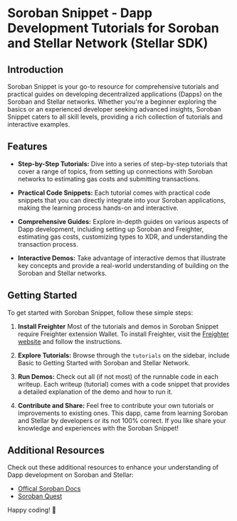 # Soroban Snippet - Dapp Development Tutorials for Soroban and Stellar Network (Stellar SDK)

## Introduction

Soroban Snippet is your go-to resource for comprehensive tutorials and practical guides on developing decentralized applications (Dapps) on the Soroban and Stellar networks. Whether you're a beginner exploring the basics or an experienced developer seeking advanced insights, Soroban Snippet caters to all skill levels, providing a rich collection of tutorials and interactive examples.

## Features

- **Step-by-Step Tutorials:** Dive into a series of step-by-step tutorials that cover a range of topics, from setting up connections with Soroban networks to estimating gas costs and submitting transactions.

- **Practical Code Snippets:** Each tutorial comes with practical code snippets that you can directly integrate into your Soroban applications, making the learning process hands-on and interactive.

- **Comprehensive Guides:** Explore in-depth guides on various aspects of Dapp development, including setting up Soroban and Freighter, estimating gas costs, customizing types to XDR, and understanding the transaction process.

- **Interactive Demos:** Take advantage of interactive demos that illustrate key concepts and provide a real-world understanding of building on the Soroban and Stellar networks.

## Getting Started

To get started with Soroban Snippet, follow these simple steps:

1. **Install Freighter**
   Most of the tutorials and demos in Soroban Snippet require Freighter extension Wallet. To install Freighter, visit the [Freighter website](https://www.freighter.app/) and follow the instructions.

2. **Explore Tutorials:**
   Browse through the `tutorials` on the sidebar, include Basic to Getting Started with Soroban and Stellar Network.

3. **Run Demos:**
   Check out all (if not most) of the runnable code in each writeup. Each writeup (tutorial) comes with a code snippet that provides a detailed explanation of the demo and how to run it.

4. **Contribute and Share:**
   Feel free to contribute your own tutorials or improvements to existing ones. This dapp, came from learning Soroban and Stellar by developers or its not 100% correct. If you like share your knowledge and experiences with the Soroban Snippet!
   
## Additional Resources

Check out these additional resources to enhance your understanding of Dapp development on Soroban and Stellar:

- [Offical Soroban Docs](https://soroban.stellar.org/docs)
- [Soroban Quest](https://quest.stellar.org/soroban)

Happy coding! 🚀